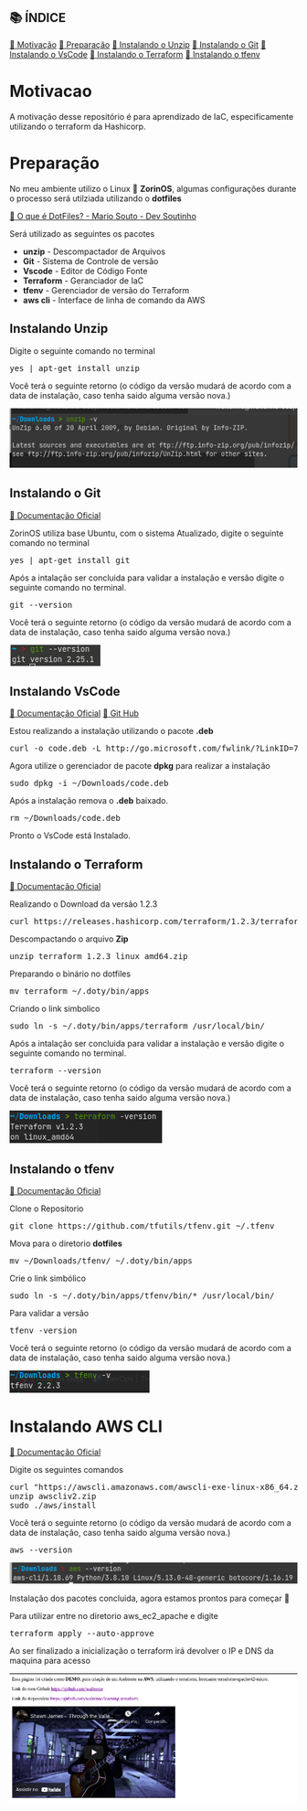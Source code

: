 ## :books: ÍNDICE

[:blue_book: Motivação](#motivacao)
[:blue_book: Preparação](#preparacao)
[:book: Instalando o Unzip](#instalando-o-unzip)
[:book: Instalando o Git](#instalando-o-git)
[:book: Instalando o VsCode](#instalando-o-vscode)
[:book: Instalando o Terraform](#instalando-o-terraform)
[:book: Instalando o tfenv](#instalando-o-tfenv)

# Motivacao

A motivação desse repositório é para aprendizado de IaC, especificamente utilizando o terraform da Hashicorp.

# Preparação

No meu ambiente utilizo o Linux :penguin: **ZorinOS**, algumas configurações durante o processo será utilziada utilizando o **dotfiles**

[:link: O que é DotFiles? - Mario Souto - Dev Soutinho](https://www.youtube.com/watch?v=Ficm64eRuVE)

Será utilizado as seguintes os pacotes

- **unzip**      - Descompactador de Arquivos
- **Git**        - Sistema de Controle de versão
- **Vscode**     - Editor de Código Fonte
- **Terraform**  - Geranciador de IaC
- **tfenv**      - Gerenciador de versão do Terraform
- **aws cli**    - Interface de linha de comando da AWS

## Instalando Unzip

Digite o seguinte comando no terminal

<pre>yes | apt-get install unzip</pre>

Você terá o seguinte retorno (o código da versão mudará de acordo com a data de instalação, caso tenha saido alguma versão nova.)

![Unzip Version](images/unzip_version.png)

## Instalando o Git

[:link: Documentação Oficial](https://git-scm.com/download/linux)

ZorinOS utiliza base Ubuntu, com o sistema Atualizado, digite o seguinte comando no terminal

<pre>yes | apt-get install git</pre>

Após a intalação ser concluida para validar a instalação e versão digite o seguinte comando no terminal.

<pre>git --version</pre>

Você terá o seguinte retorno (o código da versão mudará de acordo com a data de instalação, caso tenha saido alguma versão nova.)

![Git Version](images/git_version.png)

## Instalando VsCode

[:link: Documentação Oficial](https://code.visualstudio.com/docs/setup/linux)
[:link: Git Hub](https://github.com/Microsoft/vscode/issues/15529)

Estou realizando a instalação utilizando o pacote **.deb**

<pre>curl -o code.deb -L http://go.microsoft.com/fwlink/?LinkID=760868 ~/Downloads</pre>

Agora utilize o gerenciador de pacote **dpkg** para realizar a instalação

<pre>sudo dpkg -i ~/Downloads/code.deb</pre>

Após a instalação remova o **.deb** baixado.

<pre>rm ~/Downloads/code.deb</pre>

Pronto o VsCode está Instalado.

## Instalando o Terraform

[:link: Documentação Oficial](https://learn.hashicorp.com/tutorials/terraform/install-cli)

Realizando o Download da versão 1.2.3
<pre>
curl https://releases.hashicorp.com/terraform/1.2.3/terraform_1.2.3_linux_amd64.zip ~/Downloads
</pre>

Descompactando o arquivo **Zip**

<pre>unzip terraform_1.2.3_linux_amd64.zip</pre>

Preparando o binário no dotfiles

<pre>mv terraform ~/.doty/bin/apps</pre>

Criando o link simbolico

<pre>sudo ln -s ~/.doty/bin/apps/terraform /usr/local/bin/</pre>

Após a intalação ser concluida para validar a instalação e versão digite o seguinte comando no terminal.

<pre>terraform --version</pre>

Você terá o seguinte retorno (o código da versão mudará de acordo com a data de instalação, caso tenha saido alguma versão nova.)

![Terraform Version](images/terraform_version.png)

## Instalando o tfenv

[:link: Documentação Oficial](https://github.com/tfutils/tfenv)

Clone o Repositorio

<pre>git clone https://github.com/tfutils/tfenv.git ~/.tfenv</pre>

Mova para o diretorio **dotfiles**

<pre>mv ~/Downloads/tfenv/ ~/.doty/bin/apps</pre>

Crie o link simbólico

<pre>sudo ln -s ~/.doty/bin/apps/tfenv/bin/* /usr/local/bin/</pre>

Para validar a versão

<pre>tfenv -version</pre>

Você terá o seguinte retorno (o código da versão mudará de acordo com a data de instalação, caso tenha saido alguma versão nova.)


![tfenv Version](images/tfenv_version.png)

# Instalando AWS CLI


[:link: Documentação Oficial](https://docs.aws.amazon.com/cli/latest/userguide/getting-started-install.html#cliv2-linux-install)

Digite os seguintes comandos

<pre>curl "https://awscli.amazonaws.com/awscli-exe-linux-x86_64.zip" -o "awscliv2.zip"
unzip awscliv2.zip
sudo ./aws/install
</pre>

Você terá o seguinte retorno (o código da versão mudará de acordo com a data de instalação, caso tenha saido alguma versão nova.)

<pre>aws --version</pre>

![awscli Version](images/awscli_version.png)

Instalação dos pacotes concluida, agora estamos prontos para começar :blue_heart:

Para utilizar entre no diretorio aws_ec2_apache e digite

<pre>terraform apply --auto-approve</pre>

Ao ser finalizado a inicialização o terraform irá devolver o IP e DNS da maquina para acesso

![Pagina Apache](images/apache_page.png)